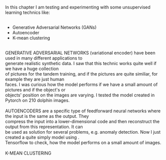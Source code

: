 In this chapter I am testing and experimenting with some unsupervised learning technics like:</br>
</br>
- Generative Adversarial Networks (GANs)</br>
- Autoencoder</br>
- K-mean clustering</br>
</br>
GENERATIVE ADVERSARIAL NETWORKS (variational encoder) have been used in many different applications to   </br>
generate realistic synthetic data. I saw that this technic works quite well if we have a huge collection   </br>
of pictures for the tandem training, and if the pictures are quite similiar, for example they are just human   </br>
 faces. I was curious how the model performs if we have a small amount of pictures and if the object's or   </br>
objects' position on the images are varying. I tested the model created in Pytorch on 210 dolphin images.</br>
</br>
AUTOENCODERS are a specific type of feedforward neural networks where the input is the same as the output. They </br>
compress the input into a lower-dimensional code and then reconstruct the output from this representation. It can </br>
be used as solution for several problems, e.g. anomaly detection. Now I just created a quite simply model using .</br>
Tensorflow to check, how the model performs on a small amount of images.</br>
</br>
K-MEAN CLUSTERING</br>

